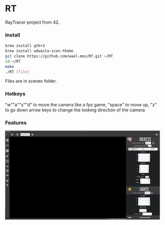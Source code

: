 # RT

RayTracer project from 42.

### Install

```bash
brew install gtk+3
brew install adwaita-icon-theme
git clone https://github.com/wael-mos/RT.git ~/RT
cd ~/RT
make
./RT [file]
```
Files are in scenes folder.

### Hotkeys

"w""a""s""d" to move the camera like a fps game, "space" to move up, "z" to go down
arrow keys to change the looking direction of the camera

### Features

<p align="center">
  <img src="https://github.com/wael-mos/RT/blob/master/screens/window.png" width="640"/>
</p>

